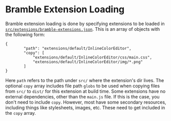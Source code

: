 # Bramble Extension Loading

Bramble extension loading is done by specifying extensions to be loaded in
[`src/extensions/bramble-extensions.json`](src/extensions/bramble-extensions.json).
This is an array of objects with the following form:

```
{
        "path": "extensions/default/InlineColorEditor",
        "copy": [
            "extensions/default/InlineColorEditor/css/main.css",
            "extensions/default/InlineColorEditor/img/*.png"
        ]
}
```

Here `path` refers to the path under `src/` where the extension's dir lives.
The optional `copy` array includes file path `globs` to be used when copying
files from `src/` to `dist/` for this extension at build time.  Some extensions
have no external dependencies, other than the `main.js` file.  If this is the
case, you don't need to include `copy`.  However, most have some secondary
resources, including things like stylesheets, images, etc.  These need to get
included in the `copy` array.
